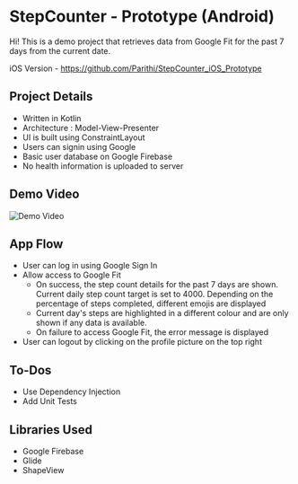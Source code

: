 # StepCounter - Prototype (Android)

Hi! This is a demo project that retrieves data from Google Fit for the past 7 days from the current date.

iOS Version - https://github.com/Parithi/StepCounter_iOS_Prototype

## Project Details
 - Written in Kotlin
 - Architecture : Model-View-Presenter
 - UI is built using ConstraintLayout
 - Users can signin using Google
 - Basic user database on Google Firebase
 - No health information is uploaded to server

## Demo Video

![Demo Video](https://i.imgur.com/fM7ut2m.gif)

## App Flow

 - User can log in using Google Sign In
 - Allow access to Google Fit
     - On success, the step count details for the past 7 days are shown. Current daily step count target is set to 4000. Depending on the percentage of steps completed, different emojis are displayed
     - Current day's steps are highlighted in a different colour and are only shown if any data is available.
     - On failure to access Google Fit, the error message is displayed
 - User can logout by clicking on the profile picture on the top right
 

## To-Dos

 - Use Dependency Injection
 - Add Unit Tests

## Libraries Used

 - Google Firebase
 - Glide
 - ShapeView


